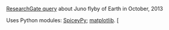 [ResearchGate query](https://www.researchgate.net/post/Does_any_one_know_the_Juno_Oct_9_2013_Flyby_Parameters#552838b7d767a6265c8b45ab) about Juno flyby of Earth in October, 2013

Uses Python modules:  [SpiceyPy](https://github.com/AndrewAnnex/SpiceyPy); [matplotlib](http://matplotlib.org/).
[
